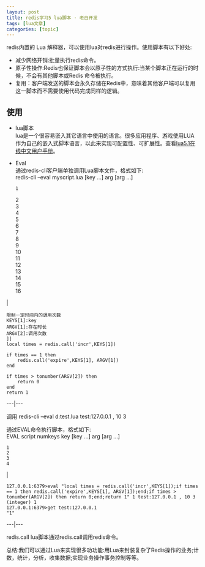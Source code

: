 ```yaml
---
layout: post
title: redis学习5 lua脚本 · 老白开发 
tags: [lua文章]
categories: [topic]
---
```

redis内置的 Lua 解释器，可以使用lua对redis进行操作。使用脚本有以下好处:

  * 减少网络开销:批量执行redis命令。
  * 原子性操作:Redis也保证脚本会以原子性的方式执行:当某个脚本正在运行的时候，不会有其他脚本或Redis 命令被执行。
  * 复用：客户端发送的脚本会永久存储在Redis中，意味着其他客户端可以复用这一脚本而不需要使用代码完成同样的逻辑。 

## 使用

  * lua脚本  
lua是一个很容易嵌入其它语言中使用的语言。很多应用程序、游戏使用LUA作为自己的嵌入式脚本语言，以此来实现可配置性、可扩展性。查看[lua5.1在线中文用户手册](http://manual.luaer.cn/)。

  * Eval  
通过redis-cli客户端单独调用Lua脚本文件，格式如下:  
redis-cli –eval myscript.lua [key …] arg [arg …]

    
        1  
    2  
    3  
    4  
    5  
    6  
    7  
    8  
    9  
    10  
    11  
    12  
    13  
    14  
    15  
    16  
    

|

    
          
    限制一定时间内的调用次数   
    KEYS[1]:key   
    ARGV[1]:存在时长  
    ARGV[2]:调用次数  
    ]]  
    local times = redis.call('incr',KEYS[1])  
      
    if times == 1 then  
        redis.call('expire',KEYS[1], ARGV[1])  
    end  
      
    if times > tonumber(ARGV[2]) then  
        return 0  
    end  
    return 1  
      
  
---|---  

调用 redis-cli –eval d:test.lua test:127.0.0.1 , 10 3

通过EVAL命令执行脚本，格式如下:  
EVAL script numkeys key [key …] arg [arg …]  

    
    
    1  
    2  
    3  
    4  
    

|

    
    
    127.0.0.1:6379>eval "local times = redis.call('incr',KEYS[1]);if times == 1 then redis.call('expire',KEYS[1], ARGV[1]);end;if times > tonumber(ARGV[2]) then return 0;end;return 1" 1 test:127.0.0.1 , 10 3  
    (integer) 1  
    127.0.0.1:6379>get test:127.0.0.1  
    "1"  
      
  
---|---  
  
redis.call lua脚本通过redis.call调用redis命令。

总结:我们可以通过Lua来实现很多功功能:用Lua来封装复杂了Redis操作的业务;计数，统计，分析，收集数据;实现业务操作事务控制等等。